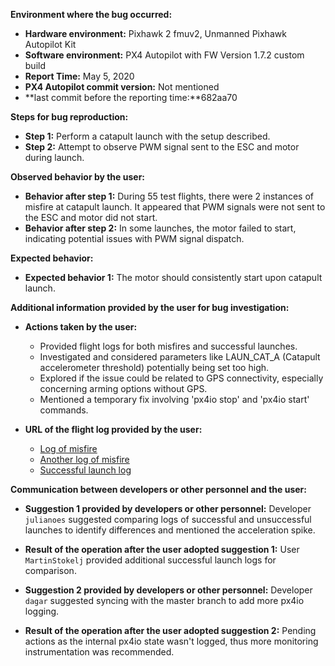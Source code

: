 **Environment where the bug occurred:**

- **Hardware environment:** Pixhawk 2 fmuv2, Unmanned Pixhawk Autopilot Kit
- **Software environment:** PX4 Autopilot with FW Version 1.7.2 custom build
- **Report Time:** May 5, 2020
- **PX4 Autopilot commit version:** Not mentioned
- **last commit before the reporting time:**682aa70

**Steps for bug reproduction:**

- **Step 1:** Perform a catapult launch with the setup described.
- **Step 2:** Attempt to observe PWM signal sent to the ESC and motor during launch.

**Observed behavior by the user:**

- **Behavior after step 1:** During 55 test flights, there were 2 instances of misfire at catapult launch. It appeared that PWM signals were not sent to the ESC and motor did not start.
- **Behavior after step 2:** In some launches, the motor failed to start, indicating potential issues with PWM signal dispatch.

**Expected behavior:**

- **Expected behavior 1:** The motor should consistently start upon catapult launch.

**Additional information provided by the user for bug investigation:**

- **Actions taken by the user:** 
  - Provided flight logs for both misfires and successful launches.
  - Investigated and considered parameters like LAUN_CAT_A (Catapult accelerometer threshold) potentially being set too high.
  - Explored if the issue could be related to GPS connectivity, especially concerning arming options without GPS.
  - Mentioned a temporary fix involving 'px4io stop' and 'px4io start' commands.

- **URL of the flight log provided by the user:**
  - [Log of misfire](https://review.px4.io/plot_app?log=530849b9-21cb-4097-9acb-cf0d311b97bf)
  - [Another log of misfire](https://review.px4.io/plot_app?log=b78cdaff-b13b-43a9-8d57-0168c43b90e7)
  - [Successful launch log](https://review.px4.io/plot_app?log=fb8b6e04-6f15-4f3d-af5d-467ec1546217)

**Communication between developers or other personnel and the user:**

- **Suggestion 1 provided by developers or other personnel:** Developer `julianoes` suggested comparing logs of successful and unsuccessful launches to identify differences and mentioned the acceleration spike.
- **Result of the operation after the user adopted suggestion 1:** User `MartinStokelj` provided additional successful launch logs for comparison.

- **Suggestion 2 provided by developers or other personnel:** Developer `dagar` suggested syncing with the master branch to add more px4io logging.
- **Result of the operation after the user adopted suggestion 2:** Pending actions as the internal px4io state wasn't logged, thus more monitoring instrumentation was recommended.
